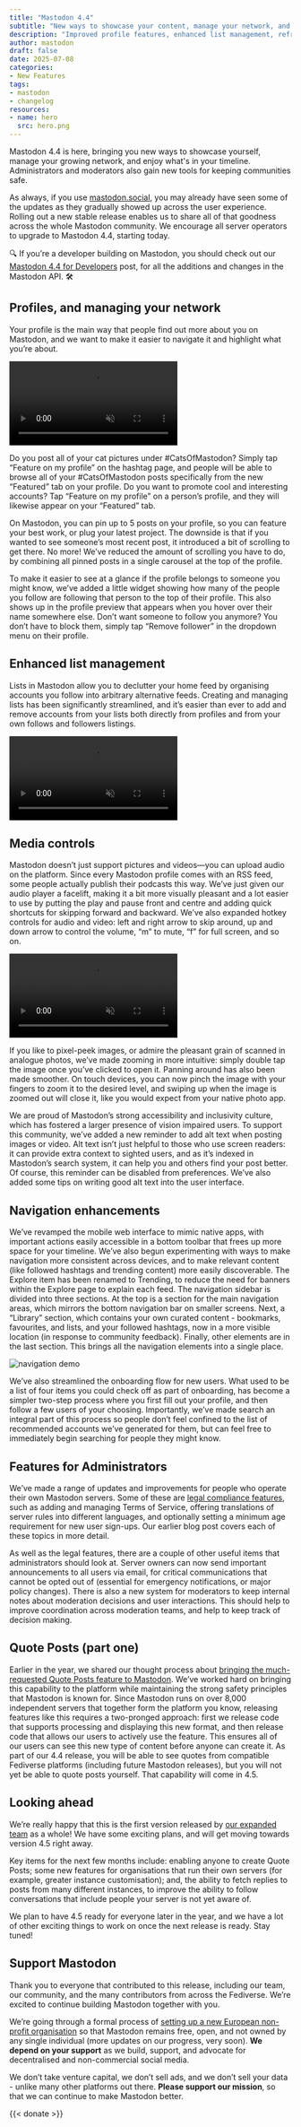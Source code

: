 ```yaml
---
title: "Mastodon 4.4"
subtitle: "New ways to showcase your content, manage your network, and enjoy your timeline"
description: "Improved profile features, enhanced list management, refreshed navigation, and the initial part of our Quote Posts implementation. All of these and more, in our latest release."
author: mastodon
draft: false
date: 2025-07-08
categories:
- New Features
tags:
- mastodon
- changelog
resources:
- name: hero
  src: hero.png
---
```


Mastodon 4.4 is here, bringing you new ways to showcase yourself, manage your growing network, and enjoy what's in your timeline. Administrators and moderators also gain new tools for keeping communities safe.

As always, if you use [mastodon.social](http://mastodon.social), you may already have seen some of the updates as they gradually showed up across the user experience. Rolling out a new stable release enables us to share all of that goodness across the whole Mastodon community. We encourage all server operators to upgrade to Mastodon 4.4, starting today.

🔍 If you’re a developer building on Mastodon, you should check out our [Mastodon 4.4 for Developers](https://blog.joinmastodon.org/2025/07/mastodon-4-4-for-devs/) post, for all the additions and changes in the Mastodon API. 🛠

## Profiles, and managing your network

Your profile is the main way that people find out more about you on Mastodon, and we want to make it easier to navigate it and highlight what you’re about.

<video src="profile.mp4" autoplay playsinline muted loop class="rounded-md shadow-lg"></video>

Do you post all of your cat pictures under #CatsOfMastodon? Simply tap “Feature on my profile” on the hashtag page, and people will be able to browse all of your #CatsOfMastodon posts specifically from the new “Featured” tab on your profile. Do you want to promote cool and interesting accounts? Tap “Feature on my profile” on a person’s profile, and they will likewise appear on your “Featured” tab.

On Mastodon, you can pin up to 5 posts on your profile, so you can feature your best work, or plug your latest project. The downside is that if you wanted to see someone’s most recent post, it introduced a bit of scrolling to get there. No more! We’ve reduced the amount of scrolling you have to do, by combining all pinned posts in a single carousel at the top of the profile.

To make it easier to see at a glance if the profile belongs to someone you might know, we’ve added a little widget showing how many of the people you follow are following that person to the top of their profile. This also shows up in the profile preview that appears when you hover over their name somewhere else. Don’t want someone to follow you anymore? You don’t have to block them, simply tap “Remove follower” in the dropdown menu on their profile.

## Enhanced list management

Lists in Mastodon allow you to declutter your home feed by organising accounts you follow into arbitrary alternative feeds. Creating and managing lists has been significantly streamlined, and it’s easier than ever to add and remove accounts from your lists both directly from profiles and from your own follows and followers listings.

<video src="lists.mp4" autoplay playsinline muted loop class="rounded-md shadow-lg"></video>

## Media controls

Mastodon doesn’t just support pictures and videos—you can upload audio on the platform. Since every Mastodon profile comes with an RSS feed, some people actually publish their podcasts this way. We’ve just given our audio player a facelift, making it a bit more visually pleasant and a lot easier to use by putting the play and pause front and centre and adding quick shortcuts for skipping forward and backward. We’ve also expanded hotkey controls for audio and video: left and right arrow to skip around, up and down arrow to control the volume, “m” to mute, “f” for full screen, and so on.

<video src="media.mp4" autoplay playsinline muted loop class="rounded-md shadow-lg"></video>

If you like to pixel-peek images, or admire the pleasant grain of scanned in analogue photos, we’ve made zooming in more intuitive: simply double tap the image once you’ve clicked to open it. Panning around has also been made smoother. On touch devices, you can now pinch the image with your fingers to zoom it to the desired level, and swiping up when the image is zoomed out will close it, like you would expect from your native photo app.

We are proud of Mastodon’s strong accessibility and inclusivity culture, which has fostered a larger presence of vision impaired users. To support this community, we’ve added a new reminder to add alt text when posting images or video. Alt text isn’t just helpful to those who use screen readers: it can provide extra context to sighted users, and as it’s indexed in Mastodon’s search system, it can help you and others find your post better. Of course, this reminder can be disabled from preferences. We’ve also added some tips on writing good alt text into the user interface.

## Navigation enhancements

We’ve revamped the mobile web interface to mimic native apps, with important actions easily accessible in a bottom toolbar that frees up more space for your timeline. We’ve also begun experimenting with ways to make navigation more consistent across devices, and to make relevant content (like followed hashtags and trending content) more easily discoverable. The Explore item has been renamed to Trending, to reduce the need for banners within the Explore page to explain each feed. The navigation sidebar is divided into three sections. At the top is a section for the main navigation areas, which mirrors the bottom navigation bar on smaller screens. Next, a “Library” section, which contains your own curated content - bookmarks, favourites, and lists, and your followed hashtags, now in a more visible location (in response to community feedback). Finally, other elements are in the last section. This brings all the navigation elements into a single place.

![navigation demo](./nav-demo.png)

We’ve also streamlined the onboarding flow for new users. What used to be a list of four items you could check off as part of onboarding, has become a simpler two-step process where you first fill out your profile, and then follow a few users of your choosing. Importantly, we’ve made search an integral part of this process so people don’t feel confined to the list of recommended accounts we’ve generated for them, but can feel free to immediately begin searching for people they might know.

## Features for Administrators

We’ve made a range of updates and improvements for people who operate their own Mastodon servers. Some of these are [legal compliance features](https://blog.joinmastodon.org/2025/05/legal-features-updates/), such as adding and managing Terms of Service, offering translations of server rules into different languages, and optionally setting a minimum age requirement for new user sign-ups. Our earlier blog post covers each of these topics in more detail.

As well as the legal features, there are a couple of other useful items that administrators should look at. Server owners can now send important announcements to all users via email, for critical communications that cannot be opted out of (essential for emergency notifications, or major policy changes). There is also a new system for moderators to keep internal notes about moderation decisions and user interactions. This should help to improve coordination across moderation teams, and help to keep track of decision making.

## Quote Posts (part one)

Earlier in the year, we shared our thought process about [bringing the much-requested Quote Posts feature to Mastodon](https://blog.joinmastodon.org/2025/02/bringing-quote-posts-to-mastodon/). We’ve worked hard on bringing this capability to the platform while maintaining the strong safety principles that Mastodon is known for. Since Mastodon runs on over 8,000 independent servers that together form the platform you know, releasing features like this requires a two-pronged approach: first we release code that supports processing and displaying this new format, and then release code that allows our users to actively use the feature. This ensures all of our users can see this new type of content before anyone can create it. As part of our 4.4 release, you will be able to see quotes from compatible Fediverse platforms (including future Mastodon releases), but you will not yet be able to quote posts yourself. That capability will come in 4.5.

## Looking ahead

We’re really happy that this is the first version released by [our expanded team](https://blog.joinmastodon.org/2025/05/evolving-the-team/) as a whole! We have some exciting plans, and will get moving towards version 4.5 right away.

Key items for the next few months include: enabling anyone to create Quote Posts; some new features for organisations that run their own servers (for example, greater instance customisation); and, the ability to fetch replies to posts from many different instances, to improve the ability to follow conversations that include people your server is not yet aware of.

We plan to have 4.5 ready for everyone later in the year, and we have a lot of other exciting things to work on once the next release is ready. Stay tuned!

## Support Mastodon

Thank you to everyone that contributed to this release, including our team, our community, and the many contributors from across the Fediverse. We’re excited to continue building Mastodon together with you.

We’re going through a formal process of [setting up a new European non-profit organisation](https://blog.joinmastodon.org/2025/01/the-people-should-own-the-town-square/) so that Mastodon remains free, open, and not owned by any single individual (more updates on our progress, very soon). **We depend on your support** as we build, support, and advocate for decentralised and non-commercial social media.

We don’t take venture capital, we don’t sell ads, and we don’t sell your data - unlike many other platforms out there. **Please support our mission**, so that we can continue to make Mastodon better.

{{< donate >}}
